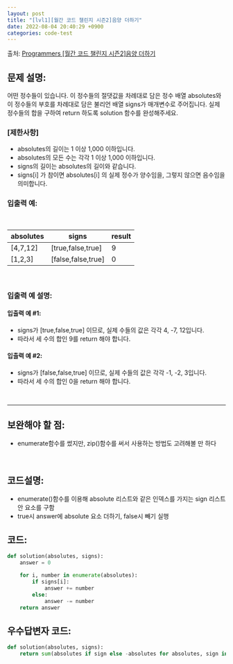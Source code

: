 ```yaml
---
layout: post
title: "[lvl1][월간 코드 챌린지 시즌2]음양 더하기"
date: 2022-08-04 20:40:29 +0900
categories: code-test
---
```


출처: [Programmers [월간 코드 챌린지 시즌2]음양 더하기](https://school.programmers.co.kr/learn/courses/30/lessons/76501)

## 문제 설명:

어떤 정수들이 있습니다. 이 정수들의 절댓값을 차례대로 담은 정수 배열 absolutes와 이 정수들의 부호를 차례대로 담은 불리언 배열 signs가 매개변수로 주어집니다. 실제 정수들의 합을 구하여 return 하도록 solution 함수를 완성해주세요.

### [제한사항]

* absolutes의 길이는 1 이상 1,000 이하입니다.
* absolutes의 모든 수는 각각 1 이상 1,000 이하입니다.
* signs의 길이는 absolutes의 길이와 같습니다.
* signs[i] 가 참이면 absolutes[i] 의 실제 정수가 양수임을, 그렇지 않으면 음수임을 의미합니다.

### 입출력 예:

<br>

| absolutes 	| signs 	| result 	|
|---	|---	|---	|
| [4,7,12] 	| [true,false,true] 	| 9 	|
| [1,2,3] 	| [false,false,true] 	| 0 	|

<br>

### 입출력 예 설명:
#### 입출력 예 #1:

* signs가 [true,false,true] 이므로, 실제 수들의 값은 각각 4, -7, 12입니다.
* 따라서 세 수의 합인 9를 return 해야 합니다.

#### 입출력 예 #2:

* signs가 [false,false,true] 이므로, 실제 수들의 값은 각각 -1, -2, 3입니다.
* 따라서 세 수의 합인 0을 return 해야 합니다.


<br>

<hr>

## 보완해야 할 점: 
* enumerate함수를 썼지만, zip()함수를 써서 사용하는 방법도 고려해볼 만 하다


<br>

## 코드설명:
* enumerate()함수를 이용해 absolute 리스트와 같은 인덱스를 가지는 sign 리스트 안 요소를 구함
* true시 answer에 absolute 요소 더하기, false시 빼기 실행

## 코드:

```python
def solution(absolutes, signs):
    answer = 0

    for i, number in enumerate(absolutes):
        if signs[i]:
            answer += number
        else: 
            answer -= number
    return answer
```

## 우수답변자 코드:

```python
def solution(absolutes, signs):
    return sum(absolutes if sign else -absolutes for absolutes, sign in zip(absolutes, signs))

```